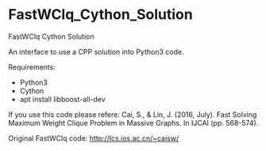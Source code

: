 # FastWClq_Cython_Solution
FastWClq Cython Solution

An interface to use a CPP solution into Python3 code.

Requirements:
- Python3
- Cython
- apt install libboost-all-dev

If you use this code please refere:
Cai, S., & Lin, J. (2016, July). Fast Solving Maximum Weight Clique Problem in Massive Graphs. In IJCAI (pp. 568-574).


Original FastWClq code: http://lcs.ios.ac.cn/~caisw/


